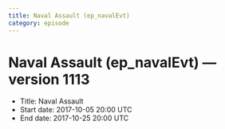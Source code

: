 ```yaml
---
title: Naval Assault (ep_navalEvt)
category: episode
---
```


# Naval Assault (ep_navalEvt) — version 1113



  * Title: Naval Assault
  * Start date: 2017-10-05 20:00 UTC
  * End date: 2017-10-25 20:00 UTC

